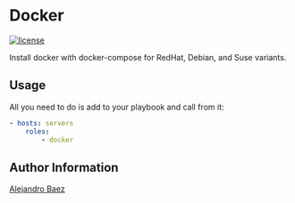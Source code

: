 Docker
=========
[![license][2i]][2p]

Install docker with docker-compose for RedHat, Debian, and Suse variants.

Usage
-----

All you need to do is add to your playbook and call from it:

``` yaml
- hosts: servers
    roles:
        - docker
```

Author Information
------------------

[Alejandro Baez][1]

[1]: https://keybase.io/baez
[2i]: https://img.shields.io/badge/license-BSD_2-blue.svg
[2p]: ./LICENSE
